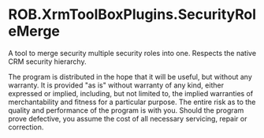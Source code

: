 # ROB.XrmToolBoxPlugins.SecurityRoleMerge
A tool to merge security multiple security roles into one.
Respects the native CRM security hierarchy.

The program is distributed in the hope that it will be useful, but without any warranty. 
It is provided "as is" without warranty of any kind, either expressed or implied, including, but not limited to, 
the implied warranties of merchantability and fitness for a particular purpose. The entire risk as to the quality 
and performance of the program is with you. Should the program prove defective, you assume the cost of all necessary 
servicing, repair or correction. 
